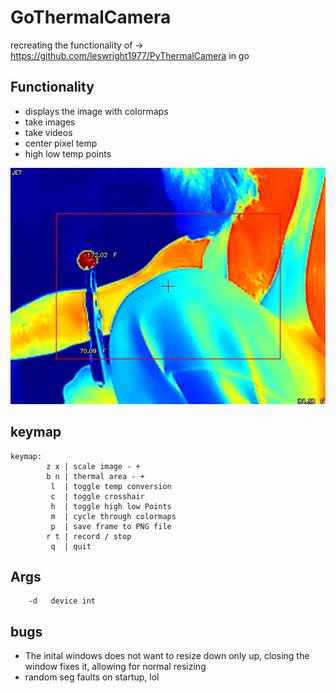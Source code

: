 # GoThermalCamera

recreating the functionality of -> https://github.com/leswright1977/PyThermalCamera in go

## Functionality

* displays the image with colormaps
* take images
* take videos
* center pixel temp
* high low temp points

![capture](.git-assets/capture-0.png)

## keymap
```shell
keymap:
        z x | scale image - + 
        b n | thermal area - +
         l  | toggle temp conversion
         c  | toggle crosshair
         h  | toggle high low Points
         m  | cycle through colormaps
         p  | save frame to PNG file
        r t | record / stop
         q  | quit

```

## Args
```shell
    -d   device int
```

## bugs

* The inital windows does not want to resize down only up, closing the window fixes it, allowing for normal resizing 
* random seg faults on startup, lol
